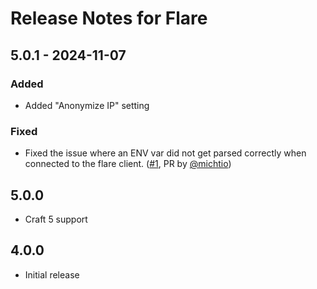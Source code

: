 # Release Notes for Flare

## 5.0.1 - 2024-11-07
### Added
- Added "Anonymize IP" setting

### Fixed
- Fixed the issue where an ENV var did not get parsed correctly when connected to the flare client. ([#1](https://github.com/studioespresso/craft-flare/pull/1), PR by [@michtio](https://github.com/michtio))

## 5.0.0
- Craft 5 support

## 4.0.0
- Initial release
